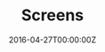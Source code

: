---
title: Screens
summary: LGBTIQ+ representation in Spanish fiction series and the effectiveness in reducing prejudice based on sexual orientation and gender identity.
tags:
  - screens
date: '2016-04-27T00:00:00Z'

# Optional external URL for project (replaces project detail page).
external_link: 'https://www.lgbtiq-screens.org/'

links:
  - icon: web
    icon_pack: fab
    name: Webpage
    url: 
url_code: ''
url_pdf: ''
url_slides: ''
url_video: ''

---
